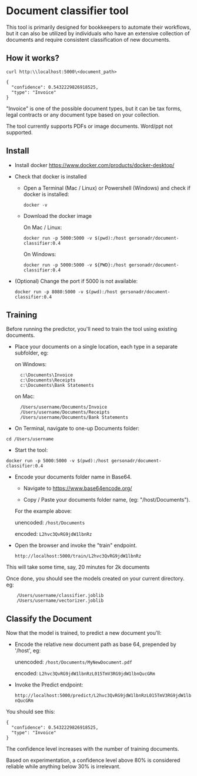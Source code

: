 # Document classifier tool

This tool is primarily designed for bookkeepers to automate their workflows, but it can also be utilized by individuals who have an extensive collection of documents and require consistent classification of new documents.

## How it works?

```
curl http:\\localhost:5000\<document_path>

{
  "confidence": 0.5432229826918525,
  "type": "Invoice"
}
```

"Invoice" is one of the possible document types, but it can be tax forms, legal contracts or any document type based on your collection.

The tool currently supports PDFs or image documents. Word/ppt not supported.

## Install

- Install docker
<https://www.docker.com/products/docker-desktop/>

- Check that docker is installed

  - Open a Terminal (Mac / Linux) or Powershell (Windows) and check if docker is installed:

    `docker -v`

  - Download the docker image

    On Mac / Linux:

    `docker run -p 5000:5000 -v $(pwd):/host gersonadr/document-classifier:0.4`

    On Windows:

    `docker run -p 5000:5000 -v ${PWD}:/host gersonadr/document-classifier:0.4`

- (Optional) Change the port if 5000 is not available:

    `docker run -p 8080:5000 -v $(pwd):/host gersonadr/document-classifier:0.4`

## Training

Before running the predictor, you'll need to train the tool using existing documents.

- Place your documents on a single location, each type in a separate subfolder, eg:

    on Windows:

        c:\Documents\Invoice
        c:\Documents\Receipts
        c:\Documents\Bank Statements

    on Mac:

        /Users/username/Documents/Invoice
        /Users/username/Documents/Receipts
        /Users/username/Documents/Bank Statements

- On Terminal, navigate to one-up Documents folder:

`cd /Users/username`

- Start the tool:

`docker run -p 5000:5000 -v $(pwd):/host gersonadr/document-classifier:0.4`

- Encode your documents folder name in Base64.

  - Navigate to <https://www.base64encode.org/>

  - Copy / Paste your documents folder name, (eg: "/host/Documents").
  
  For the example above:

  unencoded: `/host/Documents`

  encoded: `L2hvc3QvRG9jdW1lbnRz`

- Open the browser and invoke the "train" endpoint.

    `http://localhost:5000/train/L2hvc3QvRG9jdW1lbnRz`

This will take some time, say, 20 minutes for 2k documents

Once done, you should see the models created on your current directory. eg:

        /Users/username/classifier.joblib
        /Users/username/vectorizer.joblib

## Classify the Document

Now that the model is trained, to predict a new document you'll:

- Encode the relative new document path as base 64, prepended by '/host', eg:

    unencoded: `/host/Documents/MyNewDocument.pdf`

    encoded: `L2hvc3QvRG9jdW1lbnRzL015TmV3RG9jdW1lbnQucGRm`

- Invoke the Predict endpoint:

    `http://localhost:5000/predict/L2hvc3QvRG9jdW1lbnRzL015TmV3RG9jdW1lbnQucGRm`

You should see this:

```
{
  "confidence": 0.5432229826918525,
  "type": "Invoice"
}
```

The confidence level increases with the number of training documents.

Based on experimentation, a confidence level above 80% is considered reliable while anything below 30% is irrelevant.
